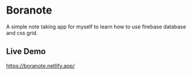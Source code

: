 # Boranote

A simple note taking app for myself to learn how to use firebase database and css grid.

## Live Demo

<https://boranote.netlify.app/>
